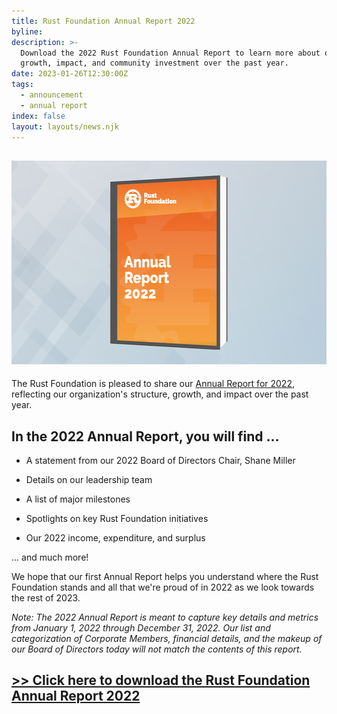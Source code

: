 ```yaml
---
title: Rust Foundation Annual Report 2022
byline:
description: >-
  Download the 2022 Rust Foundation Annual Report to learn more about our
  growth, impact, and community investment over the past year.
date: 2023-01-26T12:30:00Z
tags:
  - announcement
  - annual report
index: false
layout: layouts/news.njk
---
```

##

## <img src="/img/news/2023-01-26-annual-report-2022/The-Rust-Foundation-Annual-Report-2022-is-now-available!.png" width="580" height="326" alt="Annual Report" />

The Rust Foundation is pleased to share our <a target="_blank" rel="noopener" href="https://foundation.rust-lang.org/static/publications/annual-reports/annual-report-2022.pdf">Annual Report for 2022</a>, reflecting our organization's structure, growth, and impact over the past year.&nbsp;

## In the 2022 Annual Report, you will find ...

* A statement from our 2022 Board of Directors Chair, Shane Miller

* Details on our leadership team&nbsp;
* A list of major milestones
* Spotlights on key Rust Foundation initiatives&nbsp;
* Our 2022 income, expenditure, and surplus

... and much more!&nbsp;

We hope that our first Annual Report helps you understand where the Rust Foundation stands and all that we're proud of in 2022 as we look towards the rest of 2023.

*Note: The 2022 Annual Report is meant to capture key details and metrics from January 1, 2022 through December 31, 2022. Our list and categorization of Corporate Members, financial details, and the makeup of our Board of Directors today will not match the contents of this report.&nbsp;*

##

## <a target="_blank" rel="noopener" href="https://foundation.rust-lang.org/static/publications/annual-reports/annual-report-2022.pdf">&gt;&gt; Click here to download the Rust Foundation Annual Report 2022</a>